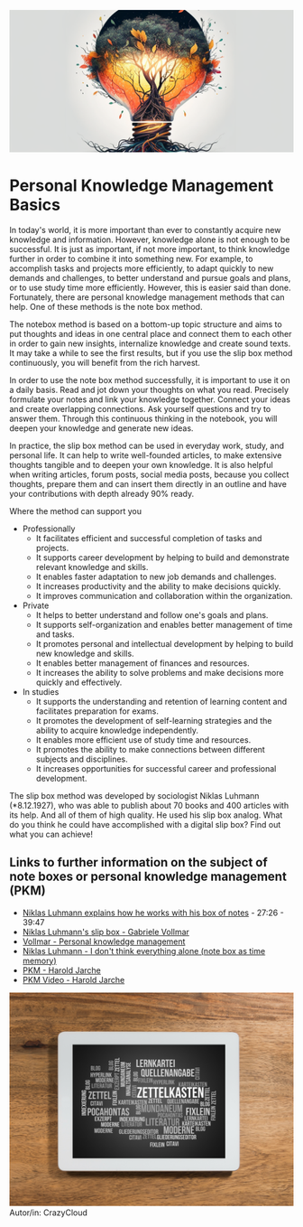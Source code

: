 ![Slip box method helps to link and expand knowledge](images/grundlagen.png)

# Personal Knowledge Management Basics

In today's world, it is more important than ever to constantly acquire new knowledge and information. However, knowledge alone is not enough to be successful. It is just as important, if not more important, to think knowledge further in order to combine it into something new.
For example, to accomplish tasks and projects more efficiently, to adapt quickly to new demands and challenges, to better understand and pursue goals and plans, or to use study time more efficiently.
However, this is easier said than done. Fortunately, there are personal knowledge management methods that can help. One of these methods is the note box method.

The notebox method is based on a bottom-up topic structure and aims to put thoughts and ideas in one central place and connect them to each other in order to gain new insights, internalize knowledge and create sound texts. It may take a while to see the first results, but if you use the slip box method continuously, you will benefit from the rich harvest.

In order to use the note box method successfully, it is important to use it on a daily basis. Read and jot down your thoughts on what you read. Precisely formulate your notes and link your knowledge together. Connect your ideas and create overlapping connections. Ask yourself questions and try to answer them. Through this continuous thinking in the notebook, you will deepen your knowledge and generate new ideas.

In practice, the slip box method can be used in everyday work, study, and personal life. It can help to write well-founded articles, to make extensive thoughts tangible and to deepen your own knowledge. It is also helpful when writing articles, forum posts, social media posts, because you collect thoughts, prepare them and can insert them directly in an outline and have your contributions with depth already 90% ready.

Where the method can support you
- Professionally
	- It facilitates efficient and successful completion of tasks and projects.
	- It supports career development by helping to build and demonstrate relevant knowledge and skills.
	- It enables faster adaptation to new job demands and challenges.
	- It increases productivity and the ability to make decisions quickly.
	- It improves communication and collaboration within the organization.
- Private
	- It helps to better understand and follow one's goals and plans.
	- It supports self-organization and enables better management of time and tasks.
	- It promotes personal and intellectual development by helping to build new knowledge and skills.
	- It enables better management of finances and resources.
	- It increases the ability to solve problems and make decisions more quickly and effectively.
- In studies
	- It supports the understanding and retention of learning content and facilitates preparation for exams.
	- It promotes the development of self-learning strategies and the ability to acquire knowledge independently.
	- It enables more efficient use of study time and resources.
	- It promotes the ability to make connections between different subjects and disciplines.
	- It increases opportunities for successful career and professional development.

The slip box method was developed by sociologist Niklas Luhmann (\*8.12.1927), who was able to publish about 70 books and 400 articles with its help. And all of them of high quality. He used his slip box analog. What do you think he could have accomplished with a digital slip box? Find out what you can achieve!




## Links to further information on the subject of note boxes or personal knowledge management (PKM)
* [Niklas Luhmann explains how he works with his box of notes](https://youtu.be/qRSCKSPMuDc?t=2246) - 27:26 - 39:47
* [Niklas Luhmann's slip box - Gabriele Vollmar](https://youtu.be/gt6nRZQTYD4)
* [Vollmar - Personal knowledge management](https://www.wissen-kommunizieren.de/category/persoenliches-wissensmanagement/)
* [Niklas Luhmann - I don't think everything alone (note box as time memory)](https://youtu.be/NbncA7bDl70?t=18)
* [PKM - Harold Jarche](https://jarche.com/pkm/)
* [PKM Video - Harold Jarche](https://www.youtube.com/watch?v=HQbnoLxgx7I&ab_channel=HaroldJarche)


![Tablett Zettelkasten](images/Tablet-Zettelkasten.jpeg)
Autor/in: CrazyCloud
<script src="https://giscus.app/client.js"
        data-repo="cogneon/lernos-zettelkasten"
        data-repo-id="R_kgDOI5YY1w"
        data-category="Announcements"
        data-category-id="DIC_kwDOI5YY184CUTx3"
        data-mapping="pathname"
        data-strict="0"
        data-reactions-enabled="1"
        data-emit-metadata="0"
        data-input-position="bottom"
        data-theme="light"
        data-lang="en"
        crossorigin="anonymous"
        async>
</script>
